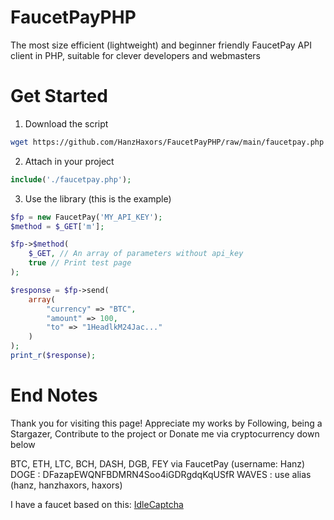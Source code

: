 # FaucetPayPHP
The most size efficient (lightweight) and beginner friendly FaucetPay API client in PHP, suitable for clever developers and webmasters

# Get Started
1. Download the script
```sh
wget https://github.com/HanzHaxors/FaucetPayPHP/raw/main/faucetpay.php
```
2. Attach in your project
```php
include('./faucetpay.php');
```
3. Use the library (this is the example)
```php
$fp = new FaucetPay('MY_API_KEY');
$method = $_GET['m'];

$fp->$method(
	$_GET, // An array of parameters without api_key
	true // Print test page
);

$response = $fp->send(
	array(
		"currency" => "BTC",
		"amount" => 100,
		"to" => "1HeadlkM24Jac..."
	)
);
print_r($response);
```

# End Notes
Thank you for visiting this page! Appreciate my works by Following, being a Stargazer, Contribute to the project or Donate me via cryptocurrency down below

BTC, ETH, LTC, BCH, DASH, DGB, FEY via FaucetPay (username: Hanz)
DOGE : DFazapEWQNFBDMRN4Soo4iGDRgdqKqUSfR
WAVES : use alias (hanz, hanzhaxors, haxors)

I have a faucet based on this: [IdleCaptcha](https://ic.hanzhaxors.online)
